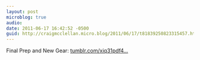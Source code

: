 ```yaml
---
layout: post
microblog: true
audio: 
date: 2011-06-17 16:42:52 -0500
guid: http://craigmcclellan.micro.blog/2011/06/17/t81839250823315457.html
---
```

Final Prep and New Gear: [tumblr.com/xiq31pdf4...](http://tumblr.com/xiq31pdf4c)
